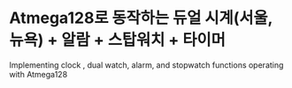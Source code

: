 # Atmega128로 동작하는 듀얼 시계(서울, 뉴욕) + 알람 + 스탑워치 + 타이머
Implementing clock , dual watch, alarm, and stopwatch functions operating with Atmega128


